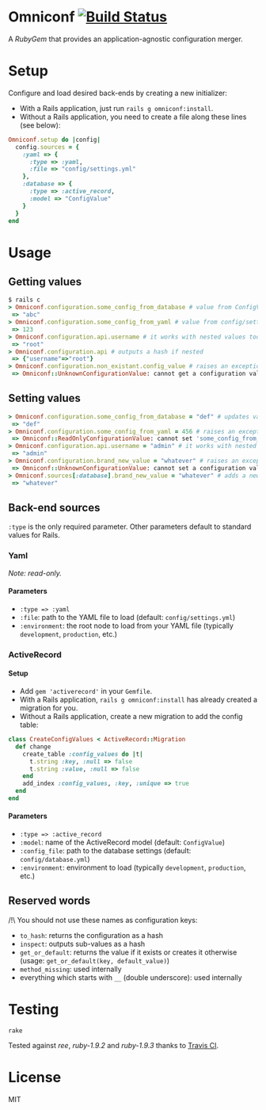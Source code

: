 # Omniconf [![Build Status](https://secure.travis-ci.org/Picklive/omniconf.png)](http://travis-ci.org/#!/Picklive/omniconf)

A _RubyGem_ that provides an application-agnostic configuration merger.

# Setup

Configure and load desired back-ends by creating a new initializer:

- With a Rails application, just run `rails g omniconf:install`.
- Without a Rails application, you need to create a file along these lines (see below):

```ruby
Omniconf.setup do |config|
  config.sources = {
    :yaml => {
      :type => :yaml,
      :file => "config/settings.yml"
    },
    :database => {
      :type => :active_record,
      :model => "ConfigValue"
    }
  }
end
```

# Usage

## Getting values

```ruby
$ rails c
> Omniconf.configuration.some_config_from_database # value from ConfigValue model
 => "abc"
> Omniconf.configuration.some_config_from_yaml # value from config/settings.yml
 => 123
> Omniconf.configuration.api.username # it works with nested values too
 => "root"
> Omniconf.configuration.api # outputs a hash if nested
 => {"username"=>"root"}
> Omniconf.configuration.non_existant.config_value # raises an exception
 => Omniconf::UnknownConfigurationValue: cannot get a configuration value with no parent
```

## Setting values

```ruby
> Omniconf.configuration.some_config_from_database = "def" # updates value in DB using ConfigValue model
 => "def"
> Omniconf.configuration.some_config_from_yaml = 456 # raises an exception because the value comes from YAML
 => Omniconf::ReadOnlyConfigurationValue: cannot set 'some_config_from_yaml' because it belongs to a read-only back-end source (id: :yaml, type: Yaml)
> Omniconf.configuration.api.username = "admin" # it works with nested values too
 => "admin"
> Omniconf.configuration.brand_new_value = "whatever" # raises an exception because you've got to tell which back-end will store the new value
 => Omniconf::UnknownConfigurationValue: cannot set a configuration value with no parent
> Omniconf.sources[:database].brand_new_value = "whatever" # adds a new record in ConfigValue model
 => "whatever"
```

## Back-end sources

`:type` is the only required parameter.
Other parameters default to standard values for Rails.

### Yaml

_Note: read-only._

#### Parameters

- `:type => :yaml`
- `:file`: path to the YAML file to load (default: `config/settings.yml`)
- `:environment`: the root node to load from your YAML file (typically `development`, `production`, etc.)

### ActiveRecord

#### Setup

- Add `gem 'activerecord'` in your `Gemfile`.
- With a Rails application, `rails g omniconf:install` has already created a migration for you.
- Without a Rails application, create a new migration to add the config table:

```ruby
class CreateConfigValues < ActiveRecord::Migration
  def change
    create_table :config_values do |t|
      t.string :key, :null => false
      t.string :value, :null => false
    end
    add_index :config_values, :key, :unique => true
  end
end
```

#### Parameters

- `:type => :active_record`
- `:model`: name of the ActiveRecord model (default: `ConfigValue`)
- `:config_file`: path to the database settings (default: `config/database.yml`)
- `:environment`: environment to load (typically `development`, `production`, etc.)

## Reserved words

/!\ You should not use these names as configuration keys:

- `to_hash`: returns the configuration as a hash
- `inspect`: outputs sub-values as a hash
- `get_or_default`: returns the value if it exists or creates it otherwise (usage: `get_or_default(key, default_value)`)
- `method_missing`: used internally
- everything which starts with `__` (double underscore): used internally

# Testing

`rake`

Tested against _ree_, _ruby-1.9.2_ and _ruby-1.9.3_ thanks to [Travis CI](http://travis-ci.org/#!/Picklive/omniconf "It rocks!").

# License

MIT

